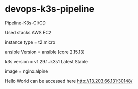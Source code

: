 # devops-k3s-pipeline
Pipeline-K3s-CI/CD

Used stacks AWS EC2 

instance type =  t2.micro 

ansible Version =  ansible [core 2.15.13]

k3s version = v1.29.1+k3s1 Latest Stable 

image =  nginx:alpine 
  

Hello World can be accessed here http://13.203.66.131:30148/
